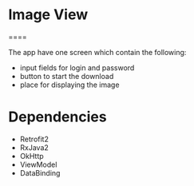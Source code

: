 # Image View
====

The app have one screen which contain the following:
* input fields for login and password
* button to start the download
* place for displaying the image

Dependencies
============
* Retrofit2
* RxJava2
* OkHttp
* ViewModel
* DataBinding


